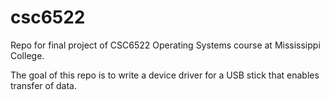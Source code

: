 # csc6522
Repo for final project of CSC6522 Operating Systems course at Mississippi College.

The goal of this repo is to write a device driver for a USB stick that 
enables transfer of data.

